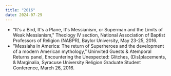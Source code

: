 ```yaml
---
title: "2016"
date: 2024-07-29
---
```

- "It's a Bird, It's a Plane, It's Messianism, or Superman and the Limits of Weak Messianism," Theology IV section, National Association of Baptist Professors of Religion (NABPR), Baylor University, May 23-25, 2016.
- "Messiahs in America: The return of Superheroes and the development of a modern American mythology,” Uninvited Guests & Atemporal Returns panel, Encountering the Unexpected: Glitches, (Dis)placements, & Marginalia, Syracuse University Religion Graduate Student Conference, March 26, 2016.
 